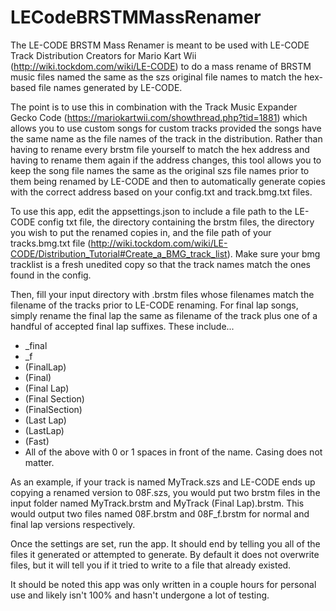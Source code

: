 # LECodeBRSTMMassRenamer

The LE-CODE BRSTM Mass Renamer is meant to be used with LE-CODE Track Distribution Creators for Mario Kart Wii (http://wiki.tockdom.com/wiki/LE-CODE) to do a mass rename of BRSTM music files named the same as the szs original file names to match the hex-based file names generated by LE-CODE.

The point is to use this in combination with the Track Music Expander Gecko Code (https://mariokartwii.com/showthread.php?tid=1881) which allows you to use custom songs for custom tracks provided the songs have the same name as the file names of the track in the distribution.  Rather than having to rename every brstm file yourself to match the hex address and having to rename them again if the address changes, this tool allows you to keep the song file names the same as the original szs file names prior to them being renamed by LE-CODE and then to automatically generate copies with the correct address based on your config.txt and track.bmg.txt files.

To use this app, edit the appsettings.json to include a file path to the LE-CODE config txt file, the directory containing the brstm files, the directory you wish to put the renamed copies in, and the file path of your tracks.bmg.txt file (http://wiki.tockdom.com/wiki/LE-CODE/Distribution_Tutorial#Create_a_BMG_track_list).  Make sure your bmg tracklist is a fresh unedited copy so that the track names match the ones found in the config.

Then, fill your input directory with .brstm files whose filenames match the filename of the tracks prior to LE-CODE renaming.  For final lap songs, simply rename the final lap the same as filename of the track plus one of a handful of accepted final lap suffixes.  These include...

- _final
- _f
- (FinalLap)
- (Final)
- (Final Lap)
- (Final Section)
- (FinalSection)
- (Last Lap)
- (LastLap)
- (Fast)
- All of the above with 0 or 1 spaces in front of the name.  Casing does not matter.

As an example, if your track is named MyTrack.szs and LE-CODE ends up copying a renamed version to 08F.szs, you would put two brstm files in the input folder named MyTrack.brstm and MyTrack (Final Lap).brstm.  This would output two files named 08F.brstm and 08F_f.brstm for normal and final lap versions respectively.

Once the settings are set, run the app.  It should end by telling you all of the files it generated or attempted to generate.  By default it does not overwrite files, but it will tell you if it tried to write to a file that already existed.

It should be noted this app was only written in a couple hours for personal use and likely isn't 100% and hasn't undergone a lot of testing.
